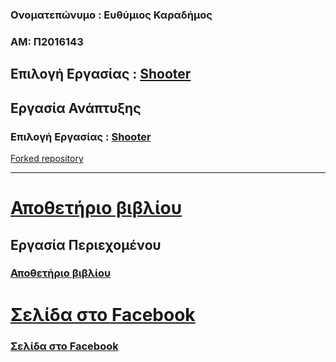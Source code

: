 
### Ονοματεπώνυμο : Ευθύμιος Καραδήμος
### ΑΜ: Π2016143
 ## Επιλογή Εργασίας : [Shooter](https://github.com/ioniodi/shooter)
## Εργασία Ανάπτυξης
 ### Επιλογή Εργασίας : [Shooter](https://github.com/ioniodi/shooter)
 [Forked repository](https://github.com/Tkaradimos/mm)
 
 ------------------------------------------------------------------------------------
# [Αποθετήριο βιβλίου](https://tkaradimos.github.io/gr/)
## Εργασία Περιεχομένου
 ### [Αποθετήριο βιβλίου](https://tkaradimos.github.io/gr/)
 # [Σελίδα στο Facebook](https://www.facebook.com/HCI-ionio-438025583393215/)
### [Σελίδα στο Facebook](https://www.facebook.com/HCI-ionio-438025583393215/)
